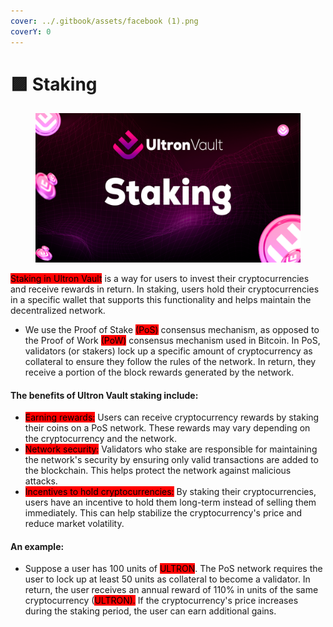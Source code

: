 ```yaml
---
cover: ../.gitbook/assets/facebook (1).png
coverY: 0
---
```


# 🟪 Staking

<figure><img src="../.gitbook/assets/06 (1) (1).png" alt=""><figcaption></figcaption></figure>

<mark style="background-color:red;">Staking in Ultron Vault</mark> is a way for users to invest their cryptocurrencies and receive rewards in return. In staking, users hold their cryptocurrencies in a specific wallet that supports this functionality and helps maintain the decentralized network.

* We use the Proof of Stake <mark style="background-color:red;">(PoS)</mark> consensus mechanism, as opposed to the Proof of Work <mark style="background-color:red;">(PoW)</mark> consensus mechanism used in Bitcoin. In PoS, validators (or stakers) lock up a specific amount of cryptocurrency as collateral to ensure they follow the rules of the network. In return, they receive a portion of the block rewards generated by the network.

#### The benefits of Ultron Vault staking include:

* <mark style="background-color:red;">Earning rewards:</mark> Users can receive cryptocurrency rewards by staking their coins on a PoS network. These rewards may vary depending on the cryptocurrency and the network.
* <mark style="background-color:red;">Network security:</mark> Validators who stake are responsible for maintaining the network's security by ensuring only valid transactions are added to the blockchain. This helps protect the network against malicious attacks.
* <mark style="background-color:red;">Incentives to hold cryptocurrencies:</mark> By staking their cryptocurrencies, users have an incentive to hold them long-term instead of selling them immediately. This can help stabilize the cryptocurrency's price and reduce market volatility.

#### An example:

* Suppose a user has 100 units of <mark style="background-color:red;">ULTRON</mark>. The PoS network requires the user to lock up at least 50 units as collateral to become a validator. In return, the user receives an annual reward of 110% in units of the same cryptocurrency (<mark style="background-color:red;">ULTRON).</mark> If the cryptocurrency's price increases during the staking period, the user can earn additional gains.
